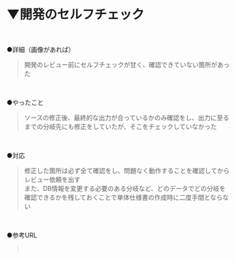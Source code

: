 # ▼開発のセルフチェック<br>
<br>

●詳細（画像があれば）<br>
>開発のレビュー前にセルフチェックが甘く、確認できていない箇所があった<br>
<br>

●やったこと<br>
>ソースの修正後、最終的な出力が合っているかのみ確認をし、出力に至るまでの分岐先にも修正をしていたが、そこをチェックしていなかった<br>
<br>

●対応<br>
>修正した箇所は必ず全て確認をし、問題なく動作することを確認してからレビュー依頼を出す<br>
>また、DB情報を変更する必要のある分岐など、どのデータでどの分岐を確認できるかを残しておくことで単体仕様書の作成時に二度手間とならない<br>
<br>

●参考URL<br>
><br>
<br>
